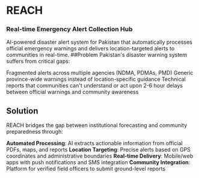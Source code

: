 # REACH
### Real-time Emergency Alert Collection Hub
AI-powered disaster alert system for Pakistan that automatically processes official emergency warnings and delivers location-targeted alerts to communities in real-time.
##Problem
Pakistan's disaster warning system suffers from critical gaps:

Fragmented alerts across multiple agencies (NDMA, PDMAs, PMD)
Generic province-wide warnings instead of location-specific guidance
Technical reports that communities can't understand or act upon
2-6 hour delays between official warnings and community awareness

## Solution
REACH bridges the gap between institutional forecasting and community preparedness through:

**Automated Processing**: AI extracts actionable information from official PDFs, maps, and reports
**Location Targeting**: Precise alerts based on GPS coordinates and administrative boundaries
**Real-time Delivery**: Mobile/web apps with push notifications and SMS integration
**Community Integration**: Platform for verified field officers to submit ground-level reports
